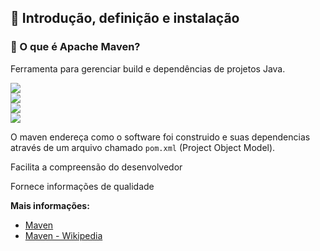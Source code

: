## 📌 Introdução, definição e instalação

### 🔗 O que é Apache Maven?

Ferramenta para gerenciar build e dependências de projetos Java.

<img align=center src="https://cdn.discordapp.com/attachments/1020872567738863716/1153835319553163334/image.png">
<br>
<img align=center src="https://media.discordapp.net/attachments/1020872567738863716/1153835452638441594/image.png?width=881&height=482">
<br>
<img align=center src="https://media.discordapp.net/attachments/1020872567738863716/1153835638399971339/image.png?width=885&height=492">
<br>
<img align=center src="https://media.discordapp.net/attachments/1020872567738863716/1153835638718742578/image.png?width=885&height=490">

O maven endereça como o software foi construido e suas dependencias através de um arquivo chamado `pom.xml` (Project Object Model).

Facilita a compreensão do desenvolvedor

Fornece informações de qualidade

**Mais informações:**
- [Maven](https://maven.apache.org/what-is-maven.html)
- [Maven - Wikipedia](https://en.wikipedia.org/wiki/Apache_Maven)